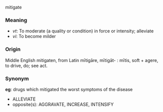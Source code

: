 mitigate
### Meaning
+ _vt_: To moderate (a quality or condition) in force or intensity; alleviate
+ _vi_: To become milder

### Origin

Middle English mitigaten, from Latin mītigāre, mītigāt- : mītis, soft + agere, to drive, do; see act.

### Synonym

__eg__: drugs which mitigated the worst symptoms of the disease

+ ALLEVIATE
+ opposite(s): AGGRAVATE, INCREASE, INTENSIFY


